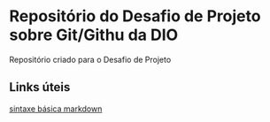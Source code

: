 # Repositório do Desafio de Projeto sobre Git/Githu da DIO
Repositório criado para o Desafio de Projeto

## Links úteis
[sintaxe básica markdown](https://www.markdownguide.org/basic-syntax/)
